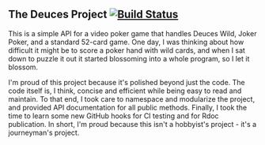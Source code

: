The Deuces Project [![Build Status](https://secure.travis-ci.org/marktabler/deuces.png)](http://travis-ci.org/koraktor/deuces)
------------------

This is a simple API for a video poker game that handles Deuces Wild, Joker Poker, and a standard 52-card game. One day, I was thinking about how difficult it might be to score a poker hand with wild cards, and when I sat down to puzzle it out it started blossoming into a whole program, so I let it blossom. 

I'm proud of this project because it's polished beyond just the code. The code itself is, I think, concise and efficient while being easy to read and maintain. To that end, I took care to namespace and modularize the project, and provided API documentation for all public methods. Finally, I took the time to learn some new GitHub hooks for CI testing and for Rdoc publication. In short, I'm proud because this isn't a hobbyist's project - it's a journeyman's project.
